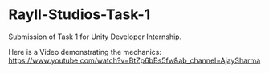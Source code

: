 # Rayll-Studios-Task-1
Submission of Task 1 for Unity Developer Internship.

Here is a Video demonstrating the mechanics:
https://www.youtube.com/watch?v=BtZp6bBs5fw&ab_channel=AjaySharma 
